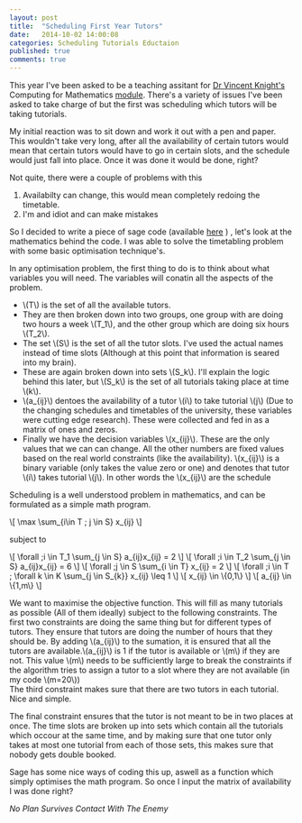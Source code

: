 ```yaml
---
layout: post
title:  "Scheduling First Year Tutors"
date:   2014-10-02 14:00:08
categories: Scheduling Tutorials Eductaion
published: true 
comments: true
---
```


This year I've been asked to be a teaching assitant for [Dr Vincent Knight's](https://plus.google.com/+VincentKnight/posts) Computing for Mathematics [module](http://vincent-knight.com/Computing_for_mathematics/).
There's a variety of issues I've been asked to take charge of but the first was scheduling which tutors will be taking tutorials.

My initial reaction was to sit down and work it out with a pen and paper.
This wouldn't take very long, after all the availability of certain tutors would mean that certain tutors would have to go in certain slots, and the schedule would just fall into place.
Once it was done it would be done, right?

Not quite, there were a couple of problems with this

1. Availabilty can change, this would mean completely redoing the timetable.
2. I'm and idiot and can make mistakes

So I decided to write a piece of sage code (available [here](https://github.com/JasYoung314/scheduler) ) , let's look at the mathematics behind the code.
I was able to solve the timetabling problem with some basic optimisation technique's.

In any optimisation problem, the first thing to do is to think about what variables you will need.
The variables will conatin all the aspects of the problem.

- \\(T\\) is the set of all the available tutors. 
- They are then broken down into two groups, one group with are doing two hours a week \\(T_1\\), and the other group which are doing six hours \\(T_2\\).
- The set \\(S\\) is the set of all the tutor slots. I've used the actual names instead of time slots (Although at this point that information is seared into my brain).
- These are again broken down into sets \\(S_k\\). I'll explain the logic behind this later, but \\(S_k\\) is the set of all tutorials taking place at time \\(k\\).
- \\(a\_{ij}\\) dentoes the availability of a tutor \\(i\\) to take tutorial \\(j\\) (Due to the changing schedules and timetables of the university, these variables were cutting edge research). These were collected and fed in as a matrix of ones and zeros.
- Finally we have the decision variables \\(x\_{ij}\\).
These are the only values that we can can change. All the other numbers are fixed values based on the real world constraints (like the availability).
\\(x\_{ij}\\)  is a binary variable (only takes the value zero or one) and denotes that tutor \\(i\\) takes tutorial \\(j\\). In other words the \\(x\_{ij}\\) are the schedule

Scheduling is a well understood problem in mathematics, and can be formulated as a simple math program.

\\[ \max \sum\_{i\in T \; j \in S} x\_{ij} \\]


subject to

\\[   \forall \;i \in T\_1 \sum\_{j \in S} a\_{ij}x\_{ij} = 2 \\] 
\\[   \forall \;i \in T\_2 \sum\_{j \in S} a\_{ij}x\_{ij} = 6 \\] 
\\[   \forall \;j \in S \sum\_{i \in T} x\_{ij} = 2 \\]
\\[   \forall \;i \in T \; \forall k \in K \sum\_{j \in S\_{k}} x\_{ij} \leq 1 \\]
\\[   x\_{ij} \in \\{0,1\\} \\]
\\[   a\_{ij} \in \\{1,m\\} \\]


We want to maximise the objective function. This will fill as many tutorials as possible (All of them ideally) subject to the following constraints.
The first two constraints are doing the same thing but for different types of tutors.
They ensure that tutors are doing the number of hours that they should be.
By adding \\(a\_{ij}\\) to the sumation, it is ensured that all the tutors are available.\\(a\_{ij}\\) is 1 if the tutor is available or \\(m\\) if they are not. This value \\(m\\) needs to be sufficiently large to break the constraints if the algorithm tries to assign a tutor to a slot where they are not available (in my code \\(m=20\\))  
The third constraint makes sure that there are two tutors in each tutorial. Nice and simple.

The final constraint ensures that the tutor is not meant to be in two places at once. 
The time slots are broken up into sets which contain all the tutorials which occour at the same time, and by making sure that one tutor only takes at most one tutorial from each of those sets, this makes sure that nobody gets double booked.

Sage has some nice ways of coding this up, aswell as a function which simply optimises the math program. So once I input the matrix of availability I was done right?

*No Plan Survives Contact With The Enemy*   



